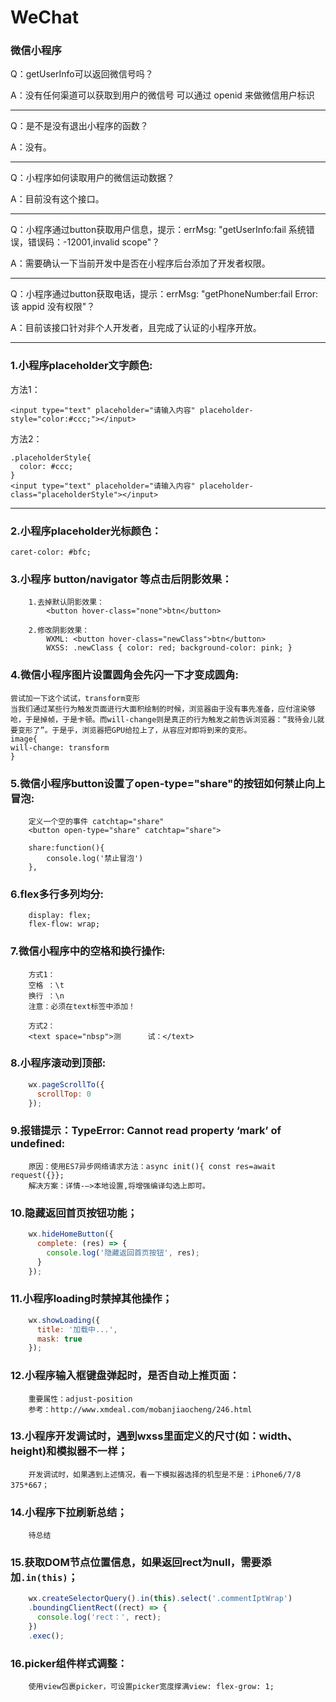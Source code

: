 # WeChat

### 微信小程序

Q：getUserInfo可以返回微信号吗？

A：没有任何渠道可以获取到用户的微信号
可以通过 openid 来做微信用户标识

---

Q：是不是没有退出小程序的函数？

A：没有。

---

Q：小程序如何读取用户的微信运动数据？

A：目前没有这个接口。

---

Q：小程序通过button获取用户信息，提示：errMsg: "getUserInfo:fail 系统错误，错误码：-12001,invalid scope"？

A：需要确认一下当前开发中是否在小程序后台添加了开发者权限。

---

Q：小程序通过button获取电话，提示：errMsg: "getPhoneNumber:fail Error: 该 appid 没有权限"？

A：目前该接口针对非个人开发者，且完成了认证的小程序开放。

---

### 1.小程序placeholder文字颜色:

方法1：
```
<input type="text" placeholder="请输入内容" placeholder-style="color:#ccc;"></input>
```

方法2：
```
.placeholderStyle{
  color: #ccc;
}
<input type="text" placeholder="请输入内容" placeholder-class="placeholderStyle"></input>
```

---

### 2.小程序placeholder光标颜色：

```
caret-color: #bfc;
```

### 3.小程序 button/navigator 等点击后阴影效果：

```
    1.去掉默认阴影效果：
        <button hover-class="none">btn</button>

    2.修改阴影效果：
        WXML: <button hover-class="newClass">btn</button>
        WXSS: .newClass { color: red; background-color: pink; }
```

### 4.微信小程序图片设置圆角会先闪一下才变成圆角:
```
尝试加一下这个试试，transform变形
当我们通过某些行为触发页面进行大面积绘制的时候，浏览器由于没有事先准备，应付渲染够呛，于是掉帧，于是卡顿。而will-change则是真正的行为触发之前告诉浏览器：“我待会儿就要变形了”。于是乎，浏览器把GPU给拉上了，从容应对即将到来的变形。
image{
will-change: transform
}
```

### 5.微信小程序button设置了open-type="share"的按钮如何禁止向上冒泡:
```
    定义一个空的事件 catchtap="share"
    <button open-type="share" catchtap="share">
    
    share:function(){
        console.log('禁止冒泡')
    },
```

### 6.flex多行多列均分:
```
    display: flex;
    flex-flow: wrap;
```

### 7.微信小程序中的空格和换行操作:
```
    方式1：
    空格 ：\t
    换行 ：\n 
    注意：必须在text标签中添加！
    
    方式2：
    <text space="nbsp">测      试：</text>
```

### 8.小程序滚动到顶部:

```js
    wx.pageScrollTo({
      scrollTop: 0
    });
```

### 9.报错提示：TypeError: Cannot read property ‘mark’ of undefined:

```
    原因：使用ES7异步网络请求方法：async init(){ const res=await request({}};
    解决方案：详情-—>本地设置,将增强编译勾选上即可。
```

### 10.隐藏返回首页按钮功能；

```js
    wx.hideHomeButton({
      complete: (res) => {
        console.log('隐藏返回首页按钮', res);
      }
    });
```

### 11.小程序loading时禁掉其他操作；

```js
    wx.showLoading({
      title: '加载中...',
      mask: true
    });
```

### 12.小程序输入框键盘弹起时，是否自动上推页面：

```
    重要属性：adjust-position
    参考：http://www.xmdeal.com/mobanjiaocheng/246.html
```

### 13.小程序开发调试时，遇到wxss里面定义的尺寸(如：width、height)和模拟器不一样；

```
    开发调试时，如果遇到上述情况，看一下模拟器选择的机型是不是：iPhone6/7/8 375*667；
```

### 14.小程序下拉刷新总结；

```
    待总结
```

### 15.获取DOM节点位置信息，如果返回rect为null，需要添加`.in(this)`；

```js
    wx.createSelectorQuery().in(this).select('.commentIptWrap')
    .boundingClientRect((rect) => {
      console.log('rect：', rect);
    })
    .exec();
```

### 16.picker组件样式调整：

```
    使用view包裹picker，可设置picker宽度撑满view: flex-grow: 1;
```

